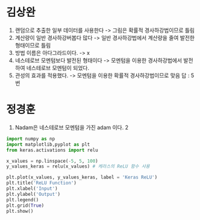 # 김상완
1. 랜덤으로 추출한 일부 데이터를 사용한다 -> 그림은 확률적 경사하강법이므로 틀림
2. 계산량이 일반 경사하강버봅다 많다 -> 일반 경사하강법에서 계산량을 줄여 발전한 형태이므로 틀림
3. 방법 이름은 아다그라드이다. -> x
4. 네스테로브 모멘텀보다 발전된 형태이다 -> 모멘텀을 이용한 경사하강법에서 발전하여 네스테로브 모멘텀이 되었다.
5. 관성의 효과를 적용했다. -> 모멘텀을 이용한 확률적 경사하강법이므로 맞음
답 : 5번

# 정경훈
1. Nadam은 네스테로브 모멘텀을 가진 adam 이다.
2
```python
import numpy as np
import matplotlib,pyplot as plt
from keras.activations import relu

x_values = np.linspace(-5, 5, 100)
y_values_keras = relu(x_values) # 케라스의 ReLU 함수 사용

plt.plot(x_values, y_values_keras, label = 'Keras ReLU')
plt.title('ReLU Function')
plt.xlabel('Input')
plt.ylabel('Output')
plt.legend()
plt.grid(True)
plt.show()
```
